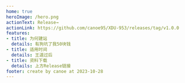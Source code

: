 ```yaml
---
home: true
heroImage: /hero.png
actionText: Release→
actionLink: https://github.com/canoe95/XDU-953/releases/tag/v1.0.0
features:
- title: 为何建站
  details: 有狗坑了我50块钱
- title: 适用时间
  details: 王道过后
- title: 资料下载
  details: 上方Release链接
footer: create by canoe at 2023-10-28
---
```


